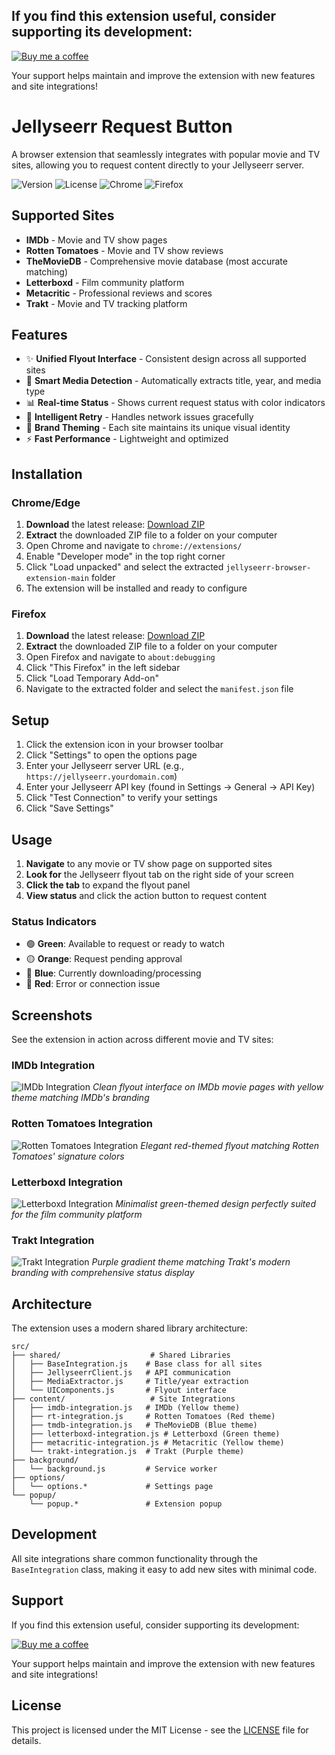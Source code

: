 ## If you find this extension useful, consider supporting its development:

[![Buy me a coffee](https://img.buymeacoffee.com/button-api/?text=Buy%20me%20a%20coffee&emoji=&slug=murphy52&button_colour=FFDD00&font_colour=000000&font_family=Cookie&outline_colour=000000&coffee_colour=ffffff)](https://www.buymeacoffee.com/murphy52)

Your support helps maintain and improve the extension with new features and site integrations!

# Jellyseerr Request Button

A browser extension that seamlessly integrates with popular movie and TV sites, allowing you to request content directly to your Jellyseerr server.

![Version](https://img.shields.io/badge/version-2.0.0-blue)
![License](https://img.shields.io/badge/license-MIT-green)
![Chrome](https://img.shields.io/badge/Chrome-Compatible-brightgreen)
![Firefox](https://img.shields.io/badge/Firefox-Compatible-brightgreen)

## Supported Sites

- **IMDb** - Movie and TV show pages
- **Rotten Tomatoes** - Movie and TV show reviews  
- **TheMovieDB** - Comprehensive movie database (most accurate matching)
- **Letterboxd** - Film community platform
- **Metacritic** - Professional reviews and scores
- **Trakt** - Movie and TV tracking platform

## Features

- ✨ **Unified Flyout Interface** - Consistent design across all supported sites
- 🎯 **Smart Media Detection** - Automatically extracts title, year, and media type
- 📊 **Real-time Status** - Shows current request status with color indicators
- 🔄 **Intelligent Retry** - Handles network issues gracefully
- 🎨 **Brand Theming** - Each site maintains its unique visual identity
- ⚡ **Fast Performance** - Lightweight and optimized

## Installation

### Chrome/Edge
1. **Download** the latest release: [Download ZIP](https://github.com/murphy52/jellyseerr-browser-extension/archive/refs/heads/main.zip)
2. **Extract** the downloaded ZIP file to a folder on your computer
3. Open Chrome and navigate to `chrome://extensions/`
4. Enable "Developer mode" in the top right corner
5. Click "Load unpacked" and select the extracted `jellyseerr-browser-extension-main` folder
6. The extension will be installed and ready to configure

### Firefox
1. **Download** the latest release: [Download ZIP](https://github.com/murphy52/jellyseerr-browser-extension/archive/refs/heads/main.zip)
2. **Extract** the downloaded ZIP file to a folder on your computer
3. Open Firefox and navigate to `about:debugging`
4. Click "This Firefox" in the left sidebar
5. Click "Load Temporary Add-on"
6. Navigate to the extracted folder and select the `manifest.json` file

## Setup

1. Click the extension icon in your browser toolbar
2. Click "Settings" to open the options page
3. Enter your Jellyseerr server URL (e.g., `https://jellyseerr.yourdomain.com`)
4. Enter your Jellyseerr API key (found in Settings → General → API Key)
5. Click "Test Connection" to verify your settings
6. Click "Save Settings"

## Usage

1. **Navigate** to any movie or TV show page on supported sites
2. **Look for** the Jellyseerr flyout tab on the right side of your screen
3. **Click the tab** to expand the flyout panel
4. **View status** and click the action button to request content

### Status Indicators
- 🟢 **Green**: Available to request or ready to watch
- 🟡 **Orange**: Request pending approval
- 🔵 **Blue**: Currently downloading/processing
- 🔴 **Red**: Error or connection issue

## Screenshots

See the extension in action across different movie and TV sites:

### IMDb Integration
![IMDb Integration](screenshots/imdb%20Large.jpeg)
*Clean flyout interface on IMDb movie pages with yellow theme matching IMDb's branding*

### Rotten Tomatoes Integration
![Rotten Tomatoes Integration](screenshots/RottenTomatoes%20Large.jpeg)
*Elegant red-themed flyout matching Rotten Tomatoes' signature colors*

### Letterboxd Integration
![Letterboxd Integration](screenshots/letterboxd%20Large.jpeg)
*Minimalist green-themed design perfectly suited for the film community platform*

### Trakt Integration
![Trakt Integration](screenshots/trakt%20Large.jpeg)
*Purple gradient theme matching Trakt's modern branding with comprehensive status display*

## Architecture

The extension uses a modern shared library architecture:

```
src/
├── shared/                    # Shared Libraries
│   ├── BaseIntegration.js    # Base class for all sites
│   ├── JellyseerrClient.js   # API communication
│   ├── MediaExtractor.js     # Title/year extraction
│   └── UIComponents.js       # Flyout interface
├── content/                   # Site Integrations
│   ├── imdb-integration.js   # IMDb (Yellow theme)
│   ├── rt-integration.js     # Rotten Tomatoes (Red theme)
│   ├── tmdb-integration.js   # TheMovieDB (Blue theme)
│   ├── letterboxd-integration.js # Letterboxd (Green theme)
│   ├── metacritic-integration.js # Metacritic (Yellow theme)
│   └── trakt-integration.js  # Trakt (Purple theme)
├── background/
│   └── background.js         # Service worker
├── options/
│   └── options.*             # Settings page
└── popup/
    └── popup.*               # Extension popup
```

## Development

All site integrations share common functionality through the `BaseIntegration` class, making it easy to add new sites with minimal code.

## Support

If you find this extension useful, consider supporting its development:

[![Buy me a coffee](https://img.buymeacoffee.com/button-api/?text=Buy%20me%20a%20coffee&emoji=&slug=murphy52&button_colour=FFDD00&font_colour=000000&font_family=Cookie&outline_colour=000000&coffee_colour=ffffff)](https://www.buymeacoffee.com/murphy52)

Your support helps maintain and improve the extension with new features and site integrations!

## License

This project is licensed under the MIT License - see the [LICENSE](LICENSE) file for details.
